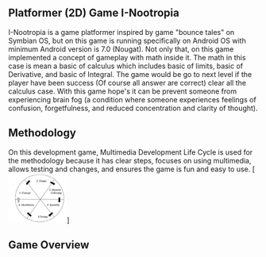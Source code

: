 ## Platformer (2D) Game I-Nootropia
 I-Nootropia is a game platformer inspired by game "bounce tales" on Symbian OS, but on this game is running specifically on Android OS with minimum Android version is 7.0 (Nougat).
 Not only that, on this game implemented a concept of gameplay with math inside it. The math in this case is mean a basic of calculus which includes basic of limits, basic of Derivative, and basic of Integral.
 The game would be go to next level if the player have been success (Of course all answer are correct) clear all the calculus case. 
 With this game hope's it can be prevent someone from experiencing brain fog (a condition where someone experiences feelings of confusion, forgetfulness, and reduced concentration and clarity of thought).

 ## Methodology
 On this development game, Multimedia Development Life Cycle is used for the methodology because it has clear steps, focuses on using multimedia, allows testing and changes, and ensures the game is fun and easy to use.
 [<img src="Assets/Game_Overview/MDLC.png" height="100px">]

 ## Game Overview

